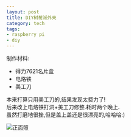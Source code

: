 ```yaml
--- 
layout: post
title: DIY树莓派外壳
category: tech
tags: 
- raspberry pi
- diy
---
```

制作材料:

*	得力7621名片盒
*	电烙铁
*	美工刀

本来打算只用美工刀的,结果发现太费力了!  
后来改上电烙铁打洞+美工刀修整.耗时两个晚上.  
虽然打磨地很挫,但是盖上盖还是很漂亮的,哈哈哈:)

![正面照](http://img.bianbian.me/blog/201208/front.jpg)
